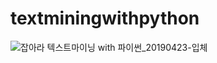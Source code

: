 # textminingwithpython
![잡아라  텍스트마이닝 with 파이썬_20190423-입체](https://user-images.githubusercontent.com/21074282/56548273-a353a080-65ba-11e9-9d60-20f6118a6a9c.jpg)
